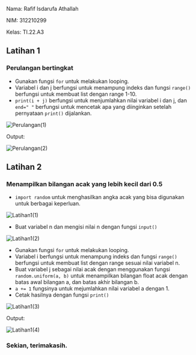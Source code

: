 Nama: Rafif Isdarufa Athallah

NIM: 312210299

Kelas: TI.22.A3

## Latihan 1

### Perulangan bertingkat

- Gunakan fungsi `for` untuk melakukan looping.
- Variabel i dan j berfungsi untuk menampung indeks dan fungsi `range()` berfungsi untuk membuat list dengan range 1-10.
- `print(i + j)` berfungsi untuk menjumlahkan nilai variabel i dan j, dan `end=" "` berfungsi untuk mencetak apa yang diinginkan setelah pernyataan `print()` dijalankan.

![Perulangan(1)](https://user-images.githubusercontent.com/115514467/200029106-a3020fe3-489b-4764-a591-b5f5b13ee89f.jpg)

Output:

![Perulangan(2)](https://user-images.githubusercontent.com/115514467/200029112-f21c6768-54e0-46ae-9e43-4ec2d29cf413.jpg)

## Latihan 2

### Menampilkan bilangan acak yang lebih kecil dari 0.5

- `import random` untuk menghasilkan angka acak yang bisa digunakan untuk berbagai keperluan.

![Latihan1(1)](https://user-images.githubusercontent.com/115514467/200009951-6fcf1632-b592-4dcb-a769-8533aab348e7.jpg)

- Buat variabel n dan mengisi nilai n dengan fungsi `input()`

![Latihan1(2)](https://user-images.githubusercontent.com/115514467/200009959-c0597fd1-2735-43f9-803e-793c4777ed7c.jpg)

- Gunakan fungsi `for` untuk melakukan looping.
- Variabel i berfungsi untuk menampung indeks dan fungsi `range()` berfungsi untuk membuat list dengan range sesuai nilai variabel n.
- Buat variabel j sebagai nilai acak dengan menggunakan fungsi `random.uniform(a, b)` untuk menampilkan bilangan float acak dengan batas awal bilangan a, dan batas akhir bilangan b.
- `a += 1` fungsinya untuk mejumlahkan nilai variabel a dengan 1.
- Cetak hasilnya dengan fungsi `print()`

![Latihan1(3)](https://user-images.githubusercontent.com/115514467/200009962-9e00a298-ba55-4d5c-a575-31fd8c684f22.jpg)

Output:

![Latihan1(4)](https://user-images.githubusercontent.com/115514467/200015942-fc7041f0-6fac-4a77-aa83-b1fae4810866.jpg)

### Sekian, terimakasih.
